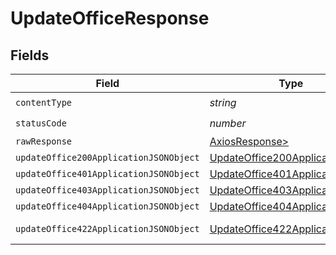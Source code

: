 # UpdateOfficeResponse


## Fields

| Field                                                                                       | Type                                                                                        | Required                                                                                    | Description                                                                                 |
| ------------------------------------------------------------------------------------------- | ------------------------------------------------------------------------------------------- | ------------------------------------------------------------------------------------------- | ------------------------------------------------------------------------------------------- |
| `contentType`                                                                               | *string*                                                                                    | :heavy_check_mark:                                                                          | N/A                                                                                         |
| `statusCode`                                                                                | *number*                                                                                    | :heavy_check_mark:                                                                          | N/A                                                                                         |
| `rawResponse`                                                                               | [AxiosResponse>](https://axios-http.com/docs/res_schema)                                    | :heavy_minus_sign:                                                                          | N/A                                                                                         |
| `updateOffice200ApplicationJSONObject`                                                      | [UpdateOffice200ApplicationJSON](../../models/operations/updateoffice200applicationjson.md) | :heavy_minus_sign:                                                                          | OK                                                                                          |
| `updateOffice401ApplicationJSONObject`                                                      | [UpdateOffice401ApplicationJSON](../../models/operations/updateoffice401applicationjson.md) | :heavy_minus_sign:                                                                          | Unauthenticated                                                                             |
| `updateOffice403ApplicationJSONObject`                                                      | [UpdateOffice403ApplicationJSON](../../models/operations/updateoffice403applicationjson.md) | :heavy_minus_sign:                                                                          | Forbidden                                                                                   |
| `updateOffice404ApplicationJSONObject`                                                      | [UpdateOffice404ApplicationJSON](../../models/operations/updateoffice404applicationjson.md) | :heavy_minus_sign:                                                                          | Not Found                                                                                   |
| `updateOffice422ApplicationJSONObject`                                                      | [UpdateOffice422ApplicationJSON](../../models/operations/updateoffice422applicationjson.md) | :heavy_minus_sign:                                                                          | Invalid data posted                                                                         |